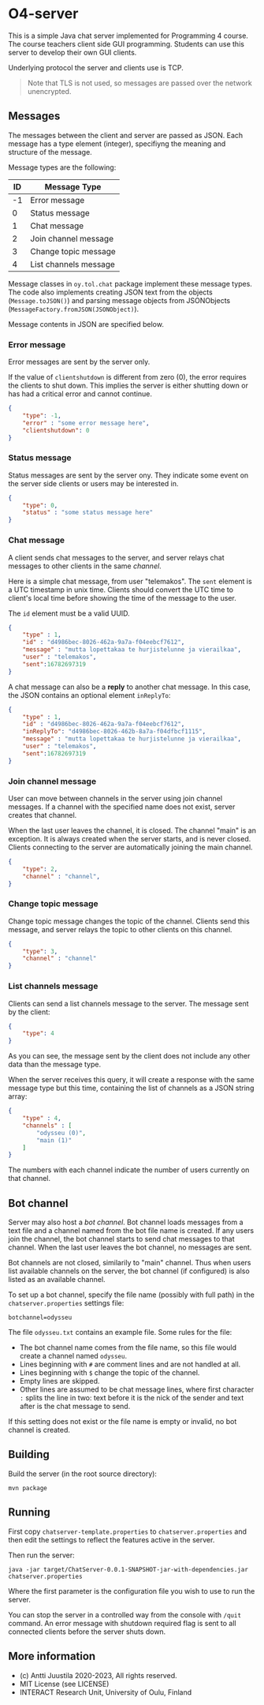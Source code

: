 # O4-server

This is a simple Java chat server implemented for Programming 4 course. The course teachers client side GUI programming. Students can use this server to develop their own GUI clients.

Underlying protocol the server and clients use is TCP. 

> Note that TLS is not used, so messages are passed over the network unencrypted.

## Messages

The messages between the client and server are passed as JSON. Each message has a type element (integer), specifiyng the meaning and structure of the message.

Message types are the following:

| ID   | Message Type         |
|------|----------------------|
| -1   | Error message        |
|  0   | Status message       |
|  1   | Chat message         |
|  2   | Join channel message |
|  3   | Change topic message |
|  4   | List channels message|

Message classes in `oy.tol.chat` package implement these message types. The code also implements creating JSON text from the objects (`Message.toJSON()`) and parsing message objects from JSONObjects (`MessageFactory.fromJSON(JSONObject)`).

Message contents in JSON are specified below.

### Error message

Error messages are sent by the server only.

If the value of `clientshutdown` is different from zero (0), the error requires the clients to shut down. This implies the server is either shutting down or has had a critical error and cannot continue. 

```JSON
{
	"type": -1,
	"error" : "some error message here",
	"clientshutdown": 0
}
```

### Status message

Status messages are sent by the server ony. They indicate some event on the server side clients or users may be interested in.

```JSON
{
	"type": 0,
	"status" : "some status message here"
}
```

### Chat message

A client sends chat messages to the server, and server relays chat messages to other clients in the same *channel*.

Here is a simple chat message, from user "telemakos". The `sent` element is a UTC timestamp in unix time. Clients should convert the UTC time to client's local time before showing the time of the message to the user.

The `id` element must be a valid UUID.

```JSON
{
	"type" : 1,
	"id" : "d4986bec-8026-462a-9a7a-f04eebcf7612",
	"message" : "mutta lopettakaa te hurjistelunne ja vierailkaa",
	"user" : "telemakos", 
	"sent":16782697319
}
```
A chat message can also be a **reply** to another chat message. In this case, the JSON contains an optional element `inReplyTo`: 

```JSON
{
	"type" : 1,
	"id" : "d4986bec-8026-462a-9a7a-f04eebcf7612",
	"inReplyTo": "d4986bec-8026-462b-8a7a-f04dfbcf1115",
	"message" : "mutta lopettakaa te hurjistelunne ja vierailkaa",
	"user" : "telemakos", 
	"sent":16782697319
}
```

### Join channel message

User can move between channels in the server using join channel messages. If a channel with the specified name does not exist, server creates that channel.

When the last user leaves the channel, it is closed. The channel "main" is an exception. It is always created when the server starts, and is never closed. Clients connecting to the server are automatically joining the main channel.

```JSON
{
	"type": 2,
	"channel" : "channel",
}
```

### Change topic message

Change topic message changes the topic of the channel. Clients send this message, and server relays the topic to other clients on this channel.

```JSON
{
	"type": 3,
	"channel" : "channel"
}
```

### List channels message

Clients can send a list channels message to the server. The message sent by the client:

```JSON
{
	"type": 4
}
```
As you can see, the message sent by the client does not include any other data than the message type.

When the server receives this query, it will create a response with the same message type but this time, containing the list of channels as a JSON string array:

```JSON
{
	"type" : 4,
	"channels" : [
		"odysseu (0)",
		"main (1)"
	]
}
```
The numbers with each channel indicate the number of users currently on that channel.


## Bot channel

Server may also host a *bot channel*. Bot channel loads messages from a text file and a channel named from the bot file name is created. If any users join the channel, the bot channel starts to send chat messages to that channel. When the last user leaves the bot channel, no messages are sent. 

Bot channels are not closed, similarily to "main" channel. Thus when users list available channels on the server, the bot channel (if configured) is also listed as an available channel.

To set up a bot channel, specify the file name (possibly with full path) in the `chatserver.properties` settings file:

```
botchannel=odysseu
```
The file `odysseu.txt` contains an example file. Some rules for the file:

* The bot channel name comes from the file name, so this file would create a channel named `odysseu`.
* Lines beginning with `#` are comment lines and are not handled at all.
* Lines beginning with `$` change the topic of the channel.
* Empty lines are skipped.
* Other lines are assumed to be chat message lines, where first character `:` splits the line in two: text before it is the nick of the sender and text after is the chat message to send.

If this setting does not exist or the file name is empty or invalid, no bot channel is created.

## Building

Build the server (in the root source directory):

```console
mvn package
```

## Running 

First copy `chatserver-template.properties` to `chatserver.properties` and then edit the settings to reflect the features active in the server.

Then run the server:

```console
java -jar target/ChatServer-0.0.1-SNAPSHOT-jar-with-dependencies.jar chatserver.properties
```

Where the first parameter is the configuration file you wish to use to run the server.

You can stop the server in a controlled way from the console with `/quit` command. An error message with shutdown required flag is sent to all connected clients before the server shuts down.

## More information

* (c) Antti Juustila 2020-2023, All rights reserved.
* MIT License (see LICENSE)
* INTERACT Research Unit, University of Oulu, Finland
